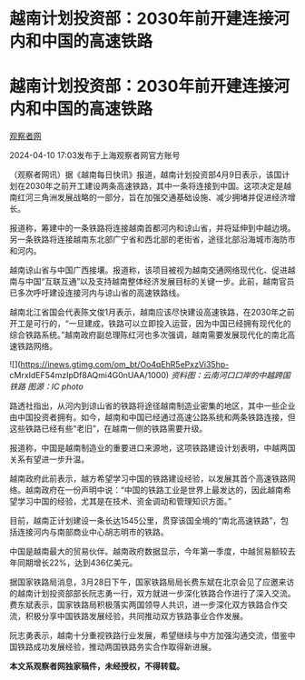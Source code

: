 # 越南计划投资部：2030年前开建连接河内和中国的高速铁路

# 越南计划投资部：2030年前开建连接河内和中国的高速铁路

[](https://news.qq.com/omn/author/8QMc13xd5IUZvz3c)

[观察者网](https://news.qq.com/omn/author/8QMc13xd5IUZvz3c)

2024-04-10 17:03发布于上海观察者网官方账号

（观察者网讯）据《越南每日快讯》报道，越南计划投资部4月9日表示，该国计划在2030年之前开工建设两条高速铁路，其中一条将连接到中国。这项决定是越南红河三角洲发展战略的一部分，旨在加强交通基础设施、减少拥堵并促进经济增长。

报道称，筹建中的一条铁路将连接越南首都河内和谅山省，并将延伸到中越边境。另一条铁路将连接越南东北部广宁省和西北部的老街省，途径北部沿海城市海防市和河内。

越南谅山省与中国广西接壤。报道称，该项目被视为越南交通网络现代化、促进越南与中国“互联互通”以及支持越南整体经济发展目标的关键一步。此前，越南官员已多次呼吁建设连接河内与谅山省的高速铁路线。

越南北江省国会代表陈文俊1月表示，越南应该尽快建设高速铁路，在2030年之前开工是可行的，“一旦建成，铁路可以立即投入运营，因为中国已经拥有现代化的综合铁路系统。”越南政府副总理陈红河也多次强调，越南需要发展现代化的南北高速铁路网络。

![](https://inews.gtimg.com/om_bt/Oo4qEhR5ePxzVi35hp-
cMrxIdEF54mzIpDf8AQmi4G0nUAA/1000) _资料图：云南河口口岸的中越跨国铁路 图源：IC photo_

路透社指出，从河内到谅山省的铁路将途径越南制造业密集的地区，其中一些企业由中国投资者拥有。如今，越南和中国已经通过高速公路系统和两条铁路连接，但这些铁路已经有些“老旧”，在越南一侧的铁路需要升级。

报道称，中国是越南制造业的重要进口来源地，这项铁路建设计划表明，中越两国关系有望进一步升温。

越南政府此前表示，越方希望学习中国的铁路建设经验，以发展其首个高速铁路网络。越南政府在一份声明中说：“中国的铁路工业是世界上最发达的，因此越南希望学习中国的经验，尤其是在技术、资金调动和管理知识方面。”

目前，越南正计划建设一条长达1545公里，贯穿该国全境的“南北高速铁路”，包括连接河内与南部商业中心胡志明市的铁路。

中国是越南最大的贸易伙伴。越南政府数据显示，今年第一季度，中越贸易额较去年同期增长22%，达到436亿美元。

据国家铁路局消息，3月28日下午，国家铁路局局长费东斌在北京会见了应邀来访的越南计划投资部部长阮志勇一行，双方就进一步深化铁路合作进行了深入交流。费东斌表示，国家铁路局积极落实两国领导人共识，进一步深化双方铁路合作交流，积极分享中国铁路发展经验，共同推动双方铁路事业合作发展。

阮志勇表示，越南十分重视铁路行业发展，希望继续与中方加强沟通交流，借鉴中国铁路成功发展经验，推动两国铁路务实合作取得新进展。

**本文系观察者网独家稿件，未经授权，不得转载。**

